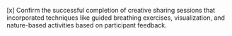 [x] Confirm the successful completion of creative sharing sessions that incorporated techniques like guided breathing exercises, visualization, and nature-based activities based on participant feedback.